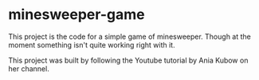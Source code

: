 # minesweeper-game
<p> This project is the code for a simple game of minesweeper. Though at the moment something isn't quite working right with it.</p>
  
  
  <footer>This project was built by following the Youtube tutorial by Ania Kubow on her channel. </footer>
